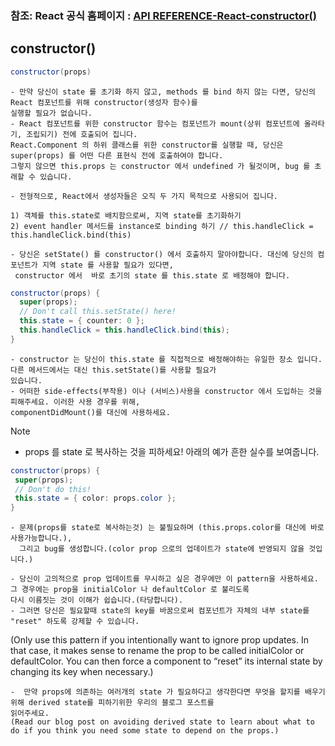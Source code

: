   ### 참조: React 공식 홈페이지 : [API REFERENCE-React-constructor()](https://reactjs.org/docs/react-component.html#constructor)
  
  
  
  ## constructor()
~~~Java Script
constructor(props)
~~~

    - 만약 당신이 state 를 초기화 하지 않고, methods 를 bind 하지 않는 다면, 당신의 React 컴포넌트를 위해 constructor(생성자 함수)를
    실행할 필요가 없습니다.
    - React 컴포넌트를 위한 constructor 함수는 컴포넌트가 mount(상위 컴포넌트에 올라타기, 조립되기) 전에 호출되어 집니다. 
    React.Component 의 하위 클래스를 위한 constructor를 실행할 때, 당신은 super(props) 를 어떤 다른 표현식 전에 호출하여야 합니다. 
    그렇지 않으면 this.props 는 constructor 에서 undefined 가 될것이며, bug 를 초래할 수 있습니다.
    
    - 전형적으로, React에서 생성자들은 오직 두 가지 목적으로 사용되어 집니다. 
    
    1) 객체를 this.state로 배치함으로써, 지역 state를 초기화하기
    2) event handler 메서드를 instance로 binding 하기 // this.handleClick = this.handleClick.bind(this)

    - 당신은 setState() 를 constructor() 에서 호출하지 말아야합니다. 대신에 당신의 컴포넌트가 지역 state 를 사용할 필요가 있다면, 
     constructor 에서  바로 초기의 state 를 this.state 로 배정해야 합니다.  
~~~Java Script
constructor(props) {
  super(props);
  // Don't call this.setState() here!
  this.state = { counter: 0 };
  this.handleClick = this.handleClick.bind(this);
}
~~~
    - constructor 는 당신이 this.state 를 직접적으로 배정해야하는 유일한 장소 입니다. 다른 메서드에서는 대신 this.setState()를 사용할 필요가
    있습니다.
    - 어떠한 side-effects(부작용) 이나 (서비스)사용을 constructor 에서 도입하는 것을 피해주세요. 이러한 사용 경우를 위해,
    componentDidMount()를 대신에 사용하세요.

Note

- props 를 state 로 복사하는 것을 피하세요! 아래의 예가 흔한 실수를 보여줍니다. 
~~~Java Script
constructor(props) {
 super(props);
 // Don't do this!
 this.state = { color: props.color };
}
~~~
    - 문제(props를 state로 복사하는것) 는 불필요하며 (this.props.color를 대신에 바로 사용가능합니다.), 
      그리고 bug를 생성합니다.(color prop 으로의 업데이트가 state에 반영되지 않을 것입니다.)

    - 당신이 고의적으로 prop 업데이트를 무시하고 싶은 경우에만 이 pattern을 사용하세요. 그 경우에는 prop을 initialColor 나 defaultColor 로 불리도록
    다시 이름짓는 것이 이해가 쉽습니다.(타당합니다).
    - 그러면 당신은 필요할때 state의 key를 바꿈으로써 컴포넌트가 자체의 내부 state를 "reset" 하도록 강제할 수 있습니다. 
    
(Only use this pattern if you intentionally want to ignore prop updates. In that case, it makes sense to rename the prop to be called initialColor or defaultColor. You can then force a component to “reset” its internal state by changing its key when necessary.)



    -  만약 props에 의존하는 여러개의 state 가 필요하다고 생각한다면 무엇을 할지를 배우기 위해 derived state를 피하기위한 우리의 블로그 포스트를
    읽어주세요.
    (Read our blog post on avoiding derived state to learn about what to do if you think you need some state to depend on the props.)
